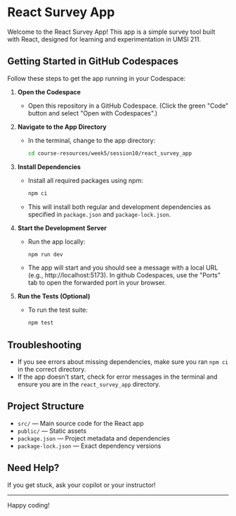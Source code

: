 # React Survey App

Welcome to the React Survey App! This app is a simple survey tool built with React, designed for learning and experimentation in UMSI 211.

## Getting Started in GitHub Codespaces

Follow these steps to get the app running in your Codespace:

1. **Open the Codespace**
   - Open this repository in a GitHub Codespace. (Click the green "Code" button and select "Open with Codespaces".)

2. **Navigate to the App Directory**
   - In the terminal, change to the app directory:
     ```sh
     cd course-resources/week5/session10/react_survey_app
     ```

3. **Install Dependencies**
   - Install all required packages using npm:
     ```sh
     npm ci
     ```
   - This will install both regular and development dependencies as specified in `package.json` and `package-lock.json`.

4. **Start the Development Server**
    - Run the app locally:
       ```sh
       npm run dev
       ```
    - The app will start and you should see a message with a local URL (e.g., http://localhost:5173). In github Codespaces, use the "Ports" tab to open the forwarded port in your browser.

5. **Run the Tests (Optional)**
   - To run the test suite:
     ```sh
     npm test
     ```

## Troubleshooting
- If you see errors about missing dependencies, make sure you ran `npm ci` in the correct directory.
- If the app doesn't start, check for error messages in the terminal and ensure you are in the `react_survey_app` directory.

## Project Structure
- `src/` — Main source code for the React app
- `public/` — Static assets
- `package.json` — Project metadata and dependencies
- `package-lock.json` — Exact dependency versions

## Need Help?
If you get stuck, ask your copilot or your instructor!

---
Happy coding!
